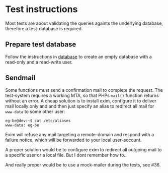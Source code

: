 # Test instructions

Most tests are about validating the queries againts the underlying database, therefore a test-database is required.

## Prepare test database
Follow the instructions in [database](../database/) to create an empty database with a read-only and a read-write user.

## Sendmail
Some functions must send a confirmation mail to complete the request. The test-system requires a working MTA, so that PHPs `mail()` function returns without an error. A cheap solution is to install exim, configure it to deliver mail locally only and and then just specify an alias to redirect all mail for `www-data` to some other user:

```
eg-be@dev:~$ cat /etc/aliases 
www-data: eg-be
```
Exim will refuse any mail targeting a remote-domain and respond with a failure notice, which will be forwarded to your local user-account.

A proper solution would be to configure exim to redirect all outgoing mail to a specific user or a local file. But I dont remember how to..

And really proper would be to use a mock-mailer during the tests, see #36.
